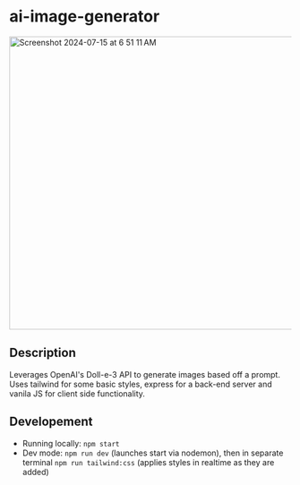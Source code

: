 # ai-image-generator

<img width="524" alt="Screenshot 2024-07-15 at 6 51 11 AM" src="https://github.com/user-attachments/assets/5e33a958-4a7a-4aa8-b691-9d99e47de4fa">

## Description
Leverages OpenAI's Doll-e-3 API to generate images based off a prompt. Uses tailwind for some basic styles, express for a back-end server and vanila JS for client side functionality.


## Developement
- Running locally: `npm start`
- Dev mode: `npm run dev` (launches start via nodemon), then in separate terminal `npm run tailwind:css` (applies styles in realtime as they are added)

